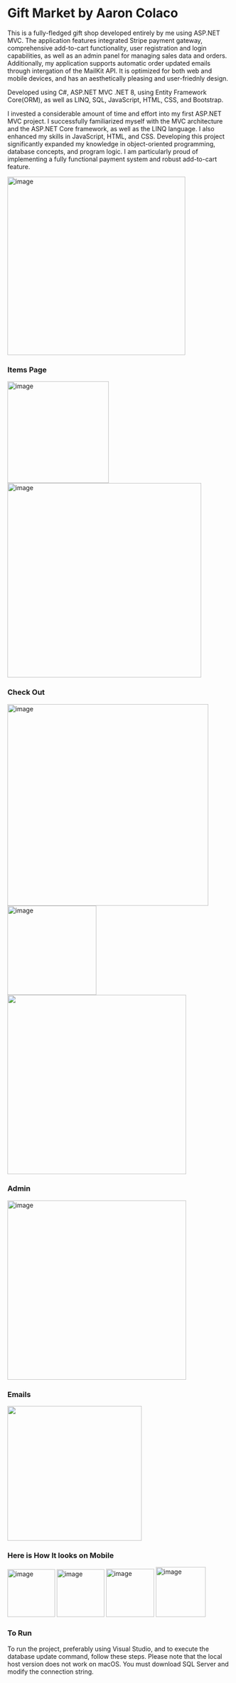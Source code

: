 <h1>Gift Market by Aaron Colaco</h1>

<p>This is a fully-fledged gift shop developed entirely by me using ASP.NET MVC. The application features integrated Stripe payment gateway, comprehensive add-to-cart functionality, user registration and login capabilities, as well as an admin panel for managing sales data and orders. Additionally, my application supports automatic order updated emails through intergation of the MailKit API. It is optimized for both web and mobile devices, and has an aesthetically pleasing and user-friednly design.</p>

<p>Developed using C#, ASP.NET MVC .NET 8, using Entity Framework Core(ORM), as well as LINQ, SQL, JavaScript, HTML, CSS, and Bootstrap.</p>
I invested a considerable amount of time and effort into my first ASP.NET MVC project. I successfully familiarized myself with the MVC architecture and the ASP.NET Core framework, as well as the LINQ language. I also enhanced my skills in JavaScript, HTML, and CSS. Developing this project significantly expanded my knowledge in object-oriented programming, database concepts, and program logic. I am particularly proud of implementing a fully functional payment system and robust add-to-cart feature.</p>

<img width="400" alt="image" src="https://github.com/Aaron-Colaco/AaronColacoAsp.NETProject/assets/124656145/eafa95f8-bb6b-4454-9e0a-698fc68c2d5d">


<h3>Items Page</h3>
<img width="228" alt="image" src="https://github.com/Aaron-Colaco/AaronColacoAsp.NETProject/assets/124656145/69d46d2c-1f1f-4487-a1f5-14c34c0ef659">

<img width="436" alt="image" src="https://github.com/Aaron-Colaco/AaronColacoAsp.NETProject/assets/124656145/8c7006f0-990b-4539-9d32-c16007abdca2">


<h3>Check Out</h3>
<img width="452" alt="image" src="https://github.com/Aaron-Colaco/AaronColacoAsp.NETProject/assets/124656145/dbf0ce12-0676-4fe9-8def-1284c22c7be2">
<img width="200" alt="image" src="https://github.com/Aaron-Colaco/AaronColacoAsp.NETProject/assets/124656145/071411af-a2b2-46fc-8ea3-ccfa0e2c729e">
<img width="402" src="https://github.com/Aaron-Colaco/AaronColacoAsp.NETProject/assets/124656145/63fd39c5-bcd4-423b-ae2f-9e82a5491663">


<h3>Admin</h3>
<img width="402" alt="image" src="https://github.com/Aaron-Colaco/AaronColacoAsp.NETProject/assets/124656145/850b868a-42d1-4cb4-ae87-678a5b4ecc98">


<h3>Emails</h3>
<img width="302" src="https://github.com/Aaron-Colaco/AaronColacoAsp.NETProject/assets/124656145/09f0f192-54a5-4046-8e25-2279c63cd767">


<h3>Here is How It looks on Mobile</h3>
<img width="107" alt="image" src="https://github.com/Aaron-Colaco/AaronColacoAsp.NETProject/assets/124656145/e8de7039-eac5-4e5d-9e57-6f38a94c0402">
<img width="107" alt="image" src="https://github.com/Aaron-Colaco/AaronColacoAsp.NETProject/assets/124656145/fe2753ae-eb56-4b4e-ab24-b347219b0ab6">
<img width="108" alt="image" src="https://github.com/Aaron-Colaco/AaronColacoAsp.NETProject/assets/124656145/d8ffba1a-1c1b-4814-9700-cd98eb9fff3a">

<img width="112" alt="image" src="https://github.com/Aaron-Colaco/AaronColacoAsp.NETProject/assets/124656145/be5ee00f-ce6d-4c01-9d42-bedb96812d26">

<h3>To Run</h3>
<p>
To run the project, preferably using Visual Studio, and to execute the database update command, follow these steps. Please note that the local host version does not work on macOS. You must download SQL Server and modify the connection string.
</p>
